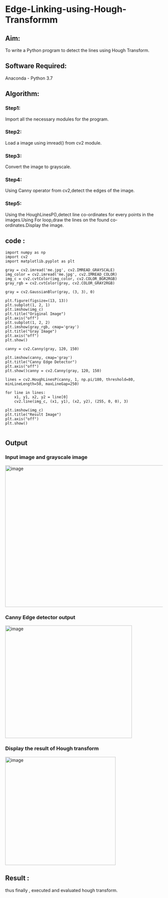 # Edge-Linking-using-Hough-Transformm
## Aim:
To write a Python program to detect the lines using Hough Transform.

## Software Required:
Anaconda - Python 3.7

## Algorithm:
### Step1:

Import all the necessary modules for the program.

### Step2:

Load a image using imread() from cv2 module.
### Step3:

Convert the image to grayscale.
### Step4:

Using Canny operator from cv2,detect the edges of the image.
### Step5:

Using the HoughLinesP(),detect line co-ordinates for every points in the images.Using For loop,draw the lines on the found co-ordinates.Display the image.
## code : 
~~~
import numpy as np
import cv2
import matplotlib.pyplot as plt

gray = cv2.imread('me.jpg', cv2.IMREAD_GRAYSCALE)
img_color = cv2.imread('me.jpg', cv2.IMREAD_COLOR)
img_c = cv2.cvtColor(img_color, cv2.COLOR_BGR2RGB)
gray_rgb = cv2.cvtColor(gray, cv2.COLOR_GRAY2RGB)

gray = cv2.GaussianBlur(gray, (3, 3), 0)

plt.figure(figsize=(13, 13))
plt.subplot(1, 2, 1)
plt.imshow(img_c)
plt.title("Original Image")
plt.axis("off")
plt.subplot(1, 2, 2)
plt.imshow(gray_rgb, cmap='gray')
plt.title("Gray Image")
plt.axis("off")
plt.show()

canny = cv2.Canny(gray, 120, 150)

plt.imshow(canny, cmap='gray')
plt.title("Canny Edge Detector")
plt.axis("off")
plt.show()canny = cv2.Canny(gray, 120, 150)

lines = cv2.HoughLinesP(canny, 1, np.pi/180, threshold=80, minLineLength=50, maxLineGap=250)

for line in lines:
    x1, y1, x2, y2 = line[0]
    cv2.line(img_c, (x1, y1), (x2, y2), (255, 0, 0), 3)

plt.imshow(img_c)
plt.title("Result Image")
plt.axis("off")
plt.show()


~~~
## Output

### Input image and grayscale image
<img width="888" height="453" alt="image" src="https://github.com/user-attachments/assets/5c5f4077-6299-4c32-86ab-e4c120873101" />


### Canny Edge detector output
<img width="405" height="360" alt="image" src="https://github.com/user-attachments/assets/b8445ce3-a15c-450f-bd71-3b37178707fb" />


### Display the result of Hough transform
<img width="353" height="346" alt="image" src="https://github.com/user-attachments/assets/da101d28-a80f-4c1c-a085-aa96d939fcf0" />

## Result :
thus finally , executed and evaluated hough transform.
